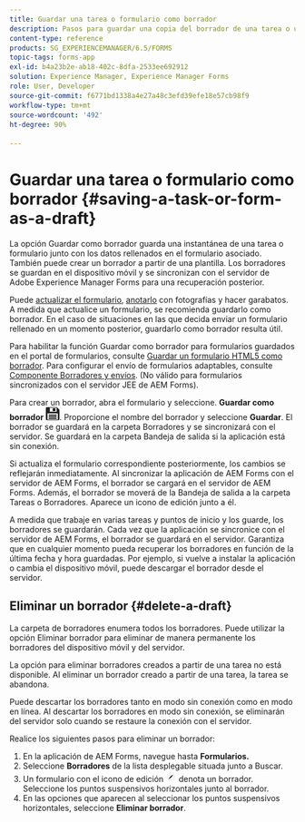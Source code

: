 ```yaml
---
title: Guardar una tarea o formulario como borrador
description: Pasos para guardar una copia del borrador de una tarea o un formulario en la aplicación de AEM Forms
content-type: reference
products: SG_EXPERIENCEMANAGER/6.5/FORMS
topic-tags: forms-app
exl-id: b4a23b2e-ab18-402c-8dfa-2533ee692912
solution: Experience Manager, Experience Manager Forms
role: User, Developer
source-git-commit: f6771bd1338a4e27a48c3efd39efe18e57cb98f9
workflow-type: tm+mt
source-wordcount: '492'
ht-degree: 90%

---
```


# Guardar una tarea o formulario como borrador {#saving-a-task-or-form-as-a-draft}

La opción Guardar como borrador guarda una instantánea de una tarea o formulario junto con los datos rellenados en el formulario asociado. También puede crear un borrador a partir de una plantilla. Los borradores se guardan en el dispositivo móvil y se sincronizan con el servidor de Adobe Experience Manager Forms para una recuperación posterior.

Puede [actualizar el formulario](/help/forms/using/working-with-form.md), [anotarlo](/help/forms/using/add-attachments.md) con fotografías y hacer garabatos. A medida que actualice un formulario, se recomienda guardarlo como borrador. En el caso de situaciones en las que decida enviar un formulario rellenado en un momento posterior, guardarlo como borrador resulta útil.

Para habilitar la función Guardar como borrador para formularios guardados en el portal de formularios, consulte [Guardar un formulario HTML5 como borrador](/help/forms/using/saving-html5-form-draft.md).
Para configurar el envío de formularios adaptables, consulte [Componente Borradores y envíos](/help/forms/using/draft-submission-component.md). (No válido para formularios sincronizados con el servidor JEE de AEM Forms).

Para crear un borrador, abra el formulario y seleccione. **Guardar como borrador** ![save-as-draft](assets/save-as-draft.png). Proporcione el nombre del borrador y seleccione **Guardar**. El borrador se guardará en la carpeta Borradores y se sincronizará con el servidor. Se guardará en la carpeta Bandeja de salida si la aplicación está sin conexión.

Si actualiza el formulario correspondiente posteriormente, los cambios se reflejarán inmediatamente. Al sincronizar la aplicación de AEM Forms con el servidor de AEM Forms, el borrador se cargará en el servidor de AEM Forms. Además, el borrador se moverá de la Bandeja de salida a la carpeta Tareas o Borradores. Aparece un icono de edición junto a él.

A medida que trabaje en varias tareas y puntos de inicio y los guarde, los borradores se guardarán. Cada vez que la aplicación se sincronice con el servidor de AEM Forms, el borrador se guardará en el servidor. Garantiza que en cualquier momento pueda recuperar los borradores en función de la última fecha y hora guardadas. Por ejemplo, si vuelve a instalar la aplicación o cambia el dispositivo móvil, puede descargar el borrador desde el servidor.

## Eliminar un borrador {#delete-a-draft}

La carpeta de borradores enumera todos los borradores. Puede utilizar la opción Eliminar borrador para eliminar de manera permanente los borradores del dispositivo móvil y del servidor.

La opción para eliminar borradores creados a partir de una tarea no está disponible. Al eliminar un borrador creado a partir de una tarea, la tarea se abandona.

Puede descartar los borradores tanto en modo sin conexión como en modo en línea. Al descartar los borradores en modo sin conexión, se eliminarán del servidor solo cuando se restaure la conexión con el servidor.

Realice los siguientes pasos para eliminar un borrador:

1. En la aplicación de AEM Forms, navegue hasta **Formularios.**
1. Seleccione **Borradores** de la lista desplegable situada junto a Buscar.
1. Un formulario con el icono de edición ![edit-draft-app](assets/edit-draft-app.png) denota un borrador. Seleccione los puntos suspensivos horizontales junto al borrador.
1. En las opciones que aparecen al seleccionar los puntos suspensivos horizontales, seleccione **Eliminar borrador**.
